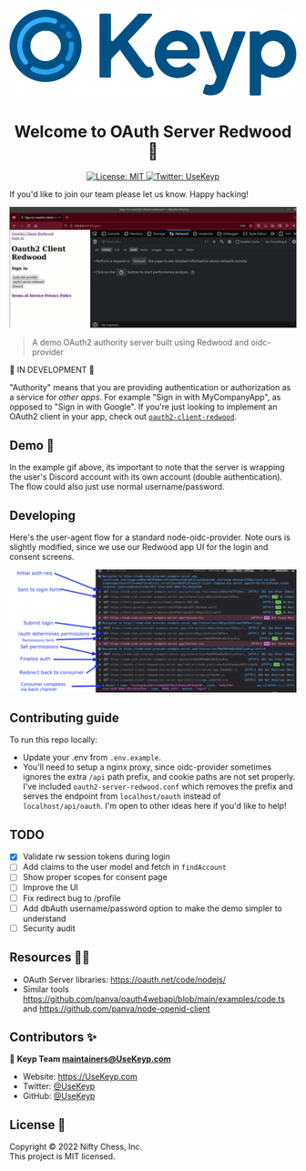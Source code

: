 <h1 align="center"><img width="600" style="border-radius: 30px;" src="https://raw.githubusercontent.com/UseKeyp/.github/main/Keyp-Logo-Color.svg"/></h1>
<h1 align="center">Welcome to OAuth Server Redwood 👋</h1>
<p align="center">
  <a href="#" target="_blank">
    <img alt="License: MIT" src="https://img.shields.io/badge/License-MIT-blue.svg" />
  </a>
  <a href="https://twitter.com/UseKeyp" target="_blank">
    <img alt="Twitter: UseKeyp" src="https://img.shields.io/twitter/follow/UseKeyp.svg?style=social" />
  </a>
</p>

If you'd like to join our team please let us know. Happy hacking!

<p align="center">
<img width="600px" src="oauth-server-redwood-demo.gif"/>
</p>

> A demo OAuth2 authority server built using Redwood and oidc-provider

🚧 IN DEVELOPMENT 🚧

"Authority" means that you are providing authentication or authorization as a service for _other apps_. For example "Sign in with MyCompanyApp", as opposed to "Sign in with Google".  If you're just looking to implement an OAuth2 client in your app, check out [`oauth2-client-redwood`](https://github.com/usekeyp/oauth2-client-redwood).

## Demo 📙

In the example gif above, its important to note that the server is wrapping the user's Discord account with its own account (double authentication). The flow could also just use normal username/password.
## Developing

Here's the user-agent flow for a standard node-oidc-provider. Note ours is slightly modified, since we use our Redwood app UI for the login and consent screens.

<img  src="user-agent-flow.png"/>

## Contributing guide

To run this repo locally:

- Update your .env from `.env.example`.
- You'll need to setup a nginx proxy, since oidc-provider sometimes ignores the extra `/api` path prefix, and cookie paths are not set properly. I've included `oauth2-server-redwood.conf` which removes the prefix and serves the endpoint from `localhost/oauth` instead of `localhost/api/oauth`. I'm open to other ideas here if you'd like to help!

## TODO

- [x] Validate rw session tokens during login
- [ ] Add claims to the user model and fetch in `findAccount`
- [ ] Show proper scopes for consent page
- [ ] Improve the UI
- [ ] Fix redirect bug to /profile
- [ ] Add dbAuth username/password option to make the demo simpler to understand
- [ ] Security audit
## Resources 🧑‍💻

- OAuth Server libraries: https://oauth.net/code/nodejs/
- Similar tools https://github.com/panva/oauth4webapi/blob/main/examples/code.ts and https://github.com/panva/node-openid-client

## Contributors ✨

👤 **Keyp Team <maintainers@UseKeyp.com>**

- Website: https://UseKeyp.com
- Twitter: [@UseKeyp](https://twitter.com/UseKeyp)
- GitHub: [@UseKeyp](https://github.com/UseKeyp)

## License 📝

Copyright © 2022 Nifty Chess, Inc.<br />
This project is MIT licensed.


